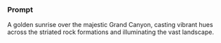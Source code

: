 ### Prompt

A golden sunrise over the majestic Grand Canyon, casting vibrant hues across the striated rock formations and illuminating the vast landscape.
